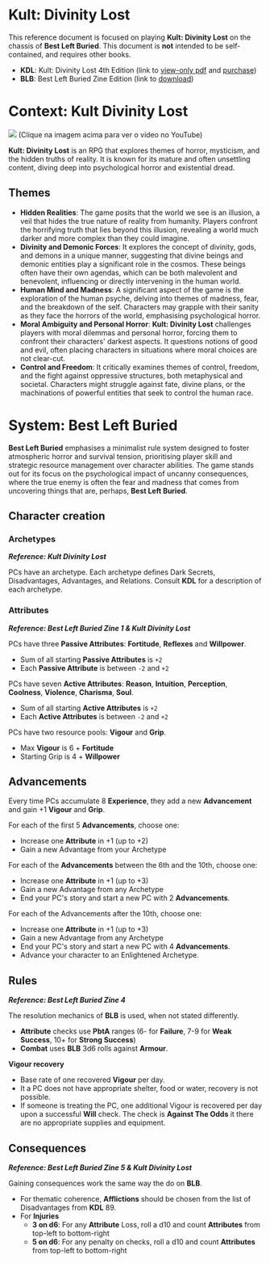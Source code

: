# Kult: Divinity Lost

This reference document is focused on playing **Kult: Divinity Lost** on the chassis of **Best Left Buried**. This document is **not** intended to be self-contained, and requires other books.

- **KDL**: Kult: Divinity Lost 4th Edition (link to [view-only pdf](https://drive.google.com/open?id=1gPczGPNEelkE9i1ghwD9T7i7nLX9pnSx&usp=drive_fs) and [purchase](https://helmgast.se/en/kult/))
- **BLB**: Best Left Buried Zine Edition (link to [download](https://soulmuppet-store.co.uk/products/best-left-buried-zini-edition))

# Context: Kult Divinity Lost

[![](https://img.youtube.com/vi/78jZImSiTgc/0.jpg)](https://www.youtube.com/watch?v=78jZImSiTgc)
(Clique na imagem acima para ver o vídeo no YouTube)

**Kult: Divinity Lost** is an RPG that explores themes of horror, mysticism, and the hidden truths of reality. It is known for its mature and often unsettling content, diving deep into psychological horror and existential dread.

## Themes

- **Hidden Realities**: The game posits that the world we see is an illusion, a veil that hides the true nature of reality from humanity. Players confront the horrifying truth that lies beyond this illusion, revealing a world much darker and more complex than they could imagine.
- **Divinity and Demonic Forces**: It explores the concept of divinity, gods, and demons in a unique manner, suggesting that divine beings and demonic entities play a significant role in the cosmos. These beings often have their own agendas, which can be both malevolent and benevolent, influencing or directly intervening in the human world.
- **Human Mind and Madness**: A significant aspect of the game is the exploration of the human psyche, delving into themes of madness, fear, and the breakdown of the self. Characters may grapple with their sanity as they face the horrors of the world, emphasising psychological horror.
- **Moral Ambiguity and Personal Horror**: **Kult: Divinity Lost** challenges players with moral dilemmas and personal horror, forcing them to confront their characters' darkest aspects. It questions notions of good and evil, often placing characters in situations where moral choices are not clear-cut.
- **Control and Freedom**: It critically examines themes of control, freedom, and the fight against oppressive structures, both metaphysical and societal. Characters might struggle against fate, divine plans, or the machinations of powerful entities that seek to control the human race.

# System: Best Left Buried

**Best Left Buried** emphasises a minimalist rule system designed to foster atmospheric horror and survival tension, prioritising player skill and strategic resource management over character abilities. The game stands out for its focus on the psychological impact of uncanny consequences, where the true enemy is often the fear and madness that comes from uncovering things that are, perhaps, **Best Left Buried**.

## Character creation

### Archetypes
***Reference: Kult Divinity Lost***

PCs have an archetype. Each archetype defines Dark Secrets, Disadvantages, Advantages, and Relations. Consult **KDL** for a description of each archetype.
### Attributes
***Reference: Best Left Buried Zine 1 & Kult Divinity Lost***

PCs have three **Passive Attributes**: **Fortitude**, **Reflexes** and **Willpower**.
- Sum of all starting **Passive Attributes** is `+2`
- Each **Passive Attribute** is between `-2` and `+2`

PCs have seven **Active Attributes**: **Reason**, **Intuition**, **Perception**, **Coolness**, **Violence**, **Charisma**, **Soul**.
- Sum of all starting **Active Attributes** is `+2`
- Each **Active Attributes** is between `-2` and `+2`

PCs have two resource pools: **Vigour** and **Grip**.
- Max **Vigour** is 6 + **Fortitude**
- Starting Grip is 4 + **Willpower**

## Advancements

Every time PCs accumulate 8 **Experience**, they add a new **Advancement** and gain +1 **Vigour** and **Grip**.

For each of the first 5 **Advancements**, choose one:  
- Increase one **Attribute** in +1 (up to +2)
- Gain a new Advantage from your Archetype

For each of the **Advancements** between the 6th and the 10th, choose one:  
- Increase one **Attribute** in +1 (up to +3)
- Gain a new Advantage from any Archetype
- End your PC's story and start a new PC with 2 **Advancements**.

For each of the Advancements after the 10th, choose one:  
- Increase one **Attribute** in +1 (up to +3)
- Gain a new Advantage from any Archetype
- End your PC's story and start a new PC with 4 **Advancements**.
- Advance your character to an Enlightened Archetype.

## Rules
***Reference: Best Left Buried Zine 4***

The resolution mechanics of **BLB** is used, when not stated differently.
- **Attribute** checks use **PbtA** ranges (6- for **Failure**, 7-9 for **Weak Success**, 10+ for **Strong Success**)
- **Combat** uses **BLB** 3d6 rolls against **Armour**.

**Vigour recovery**
- Base rate of one recovered **Vigour** per day.
- It a PC does not have appropriate shelter, food or water, recovery is not possible.
- If someone is treating the PC, one additional Vigour is recovered per day upon a successful **Will** check. The check is **Against The Odds** it there are no appropriate supplies and equipment.

## Consequences
***Reference: Best Left Buried Zine 5 & Kult Divinity Lost***

Gaining consequences work the same way the do on **BLB**.  
- For thematic coherence, **Afflictions** should be chosen from the list of Disadvantages from **KDL** 89.
- For **Injuries**
	- **3 on d6**: For any **Attribute** Loss, roll a d10 and count **Attributes** from top-left to bottom-right
	- **5 on d6**: For any penalty on checks, roll a d10 and count **Attributes** from top-left to bottom-right
